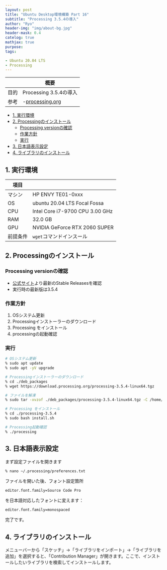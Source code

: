 ```yaml
---
layout: post
title: "Ubuntu Desktop環境構築 Part 16"
subtitle: "Processing 3.5.4の導入"
author: "Ryo"
header-img: "img/about-bg.jpg"
header-mask: 0.4
catelog: true
mathjax: true
purpose: 
tags:

- Ubuntu 20.04 LTS
- Processing
---
```



||概要|
|---|---|
|目的|Processing 3.5.4の導入|
|参考|-[processing.org](https://processing.org/download/)|

<!-- START doctoc generated TOC please keep comment here to allow auto update -->
<!-- DON'T EDIT THIS SECTION, INSTEAD RE-RUN doctoc TO UPDATE -->

- [1. 実行環境](#1-%E5%AE%9F%E8%A1%8C%E7%92%B0%E5%A2%83)
- [2. Processingのインストール](#2-processing%E3%81%AE%E3%82%A4%E3%83%B3%E3%82%B9%E3%83%88%E3%83%BC%E3%83%AB)
  - [Processing versionの確認](#processing-version%E3%81%AE%E7%A2%BA%E8%AA%8D)
  - [作業方針](#%E4%BD%9C%E6%A5%AD%E6%96%B9%E9%87%9D)
  - [実行](#%E5%AE%9F%E8%A1%8C)
- [3. 日本語表示設定](#3-%E6%97%A5%E6%9C%AC%E8%AA%9E%E8%A1%A8%E7%A4%BA%E8%A8%AD%E5%AE%9A)
- [4. ライブラリのインストール](#4-%E3%83%A9%E3%82%A4%E3%83%96%E3%83%A9%E3%83%AA%E3%81%AE%E3%82%A4%E3%83%B3%E3%82%B9%E3%83%88%E3%83%BC%E3%83%AB)

<!-- END doctoc generated TOC please keep comment here to allow auto update -->

## 1. 実行環境

|項目||
|---|---| 	 
|マシン| 	HP ENVY TE01-0xxx|
|OS |	ubuntu 20.04 LTS Focal Fossa|
|CPU| 	Intel Core i7-9700 CPU 3.00 GHz|
|RAM| 	32.0 GB|
|GPU| 	NVIDIA GeForce RTX 2060 SUPER|
|前提条件|`wget`コマンドインスール|

## 2. Processingのインストール
### Processing versionの確認

- [公式サイト](https://processing.org/download/)より最新のStable Releasesを確認
- 実行時の最新版は3.5.4

### 作業方針

1. OSシステム更新
2. Processingインストーラーのダウンロード
3. Processing をインストール 
4. processingの起動確認

### 実行

```zsh
# OSシステム更新
% sudo apt update
% sudo apt -yV upgrade

# Processingインストーラーのダウンロード
% cd ./deb_packages
% wget https://download.processing.org/processing-3.5.4-linux64.tgz

# ファイルを解凍
% sudo tar -xvzof ./deb_packages/processing-3.5.4-linux64.tgz -C /home/ryo_nak/

# Processing をインストール
% cd ./processing-3.5.4
% sudo bash install.sh

# Processing起動確認
% ./processing
```

## 3. 日本語表示設定

まず設定ファイルを開きます

```zsh
% nano ~/.processing/preferences.txt
```

ファイルを開いた後、フォント設定箇所

```raw
editor.font.family=Source Code Pro
```

を日本語対応したフォントに変えます：

```raw
editor.font.family=monospaced
```

完了です。

## 4. ライブラリのインストール

メニューバーから「スケッチ」→「ライブラリをインポート」→「ライブラリを追加」を選択すると、「Contribution Manager」が開きます。ここで、インストールしたいライブラリを検索してインストールします。

